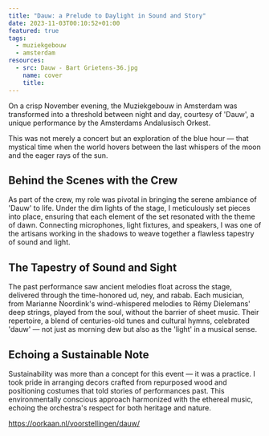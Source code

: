 ```yaml
---
title: "Dauw: a Prelude to Daylight in Sound and Story"
date: 2023-11-03T00:10:52+01:00
featured: true
tags:
  - muziekgebouw
  - amsterdam
resources:
  - src: Dauw - Bart Grietens-36.jpg
    name: cover
    title:
---
```

On a crisp November evening, the Muziekgebouw in Amsterdam was transformed into a threshold between night and day, courtesy of 'Dauw', a unique performance by the Amsterdams Andalusisch Orkest.
<!--more-->
This was not merely a concert but an exploration of the blue hour — that mystical time when the world hovers between the last whispers of the moon and the eager rays of the sun.

## Behind the Scenes with the Crew

As part of the crew, my role was pivotal in bringing the serene ambiance of 'Dauw' to life. Under the dim lights of the stage, I meticulously set pieces into place, ensuring that each element of the set resonated with the theme of dawn. Connecting microphones, light fixtures, and speakers, I was one of the artisans working in the shadows to weave together a flawless tapestry of sound and light.

## The Tapestry of Sound and Sight

The past performance saw ancient melodies float across the stage, delivered through the time-honored ud, ney, and rabab. Each musician, from Marianne Noordink's wind-whispered melodies to Rémy Dielemans' deep strings, played from the soul, without the barrier of sheet music. Their repertoire, a blend of centuries-old tunes and cultural hymns, celebrated 'dauw' — not just as morning dew but also as the 'light' in a musical sense.

## Echoing a Sustainable Note

Sustainability was more than a concept for this event — it was a practice. I took pride in arranging decors crafted from repurposed wood and positioning costumes that told stories of performances past. This environmentally conscious approach harmonized with the ethereal music, echoing the orchestra's respect for both heritage and nature.

<https://oorkaan.nl/voorstellingen/dauw/>